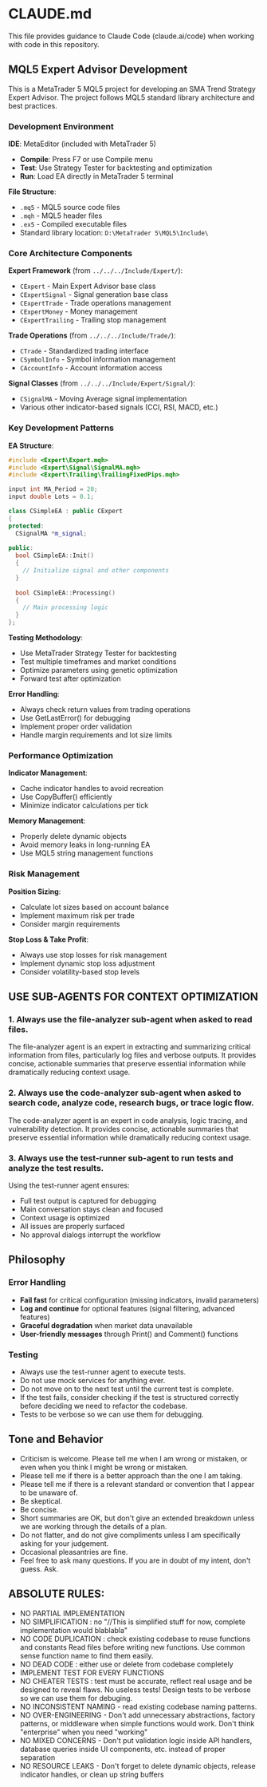 # CLAUDE.md

This file provides guidance to Claude Code (claude.ai/code) when working with code in this repository.

## MQL5 Expert Advisor Development

This is a MetaTrader 5 MQL5 project for developing an SMA Trend Strategy Expert Advisor. The project follows MQL5 standard library architecture and best practices.

### Development Environment

**IDE**: MetaEditor (included with MetaTrader 5)
- **Compile**: Press F7 or use Compile menu
- **Test**: Use Strategy Tester for backtesting and optimization
- **Run**: Load EA directly in MetaTrader 5 terminal

**File Structure**:
- `.mq5` - MQL5 source code files
- `.mqh` - MQL5 header files
- `.ex5` - Compiled executable files
- Standard library location: `D:\MetaTrader 5\MQL5\Include\`

### Core Architecture Components

**Expert Framework** (from `../../../Include/Expert/`):
- `CExpert` - Main Expert Advisor base class
- `CExpertSignal` - Signal generation base class
- `CExpertTrade` - Trade operations management
- `CExpertMoney` - Money management
- `CExpertTrailing` - Trailing stop management

**Trade Operations** (from `../../../Include/Trade/`):
- `CTrade` - Standardized trading interface
- `CSymbolInfo` - Symbol information management
- `CAccountInfo` - Account information access

**Signal Classes** (from `../../../Include/Expert/Signal/`):
- `CSignalMA` - Moving Average signal implementation
- Various other indicator-based signals (CCI, RSI, MACD, etc.)

### Key Development Patterns

**EA Structure**:
```cpp
#include <Expert\Expert.mqh>
#include <Expert\Signal\SignalMA.mqh>
#include <Expert\Trailing\TrailingFixedPips.mqh>

input int MA_Period = 20;
input double Lots = 0.1;

class CSimpleEA : public CExpert
{
protected:
  CSignalMA *m_signal;
  
public:
  bool CSimpleEA::Init()
  {
    // Initialize signal and other components
  }
  
  bool CSimpleEA::Processing()
  {
    // Main processing logic
  }
};
```

**Testing Methodology**:
- Use MetaTrader Strategy Tester for backtesting
- Test multiple timeframes and market conditions
- Optimize parameters using genetic optimization
- Forward test after optimization

**Error Handling**:
- Always check return values from trading operations
- Use GetLastError() for debugging
- Implement proper order validation
- Handle margin requirements and lot size limits

### Performance Optimization

**Indicator Management**:
- Cache indicator handles to avoid recreation
- Use CopyBuffer() efficiently
- Minimize indicator calculations per tick

**Memory Management**:
- Properly delete dynamic objects
- Avoid memory leaks in long-running EA
- Use MQL5 string management functions

### Risk Management

**Position Sizing**:
- Calculate lot sizes based on account balance
- Implement maximum risk per trade
- Consider margin requirements

**Stop Loss & Take Profit**:
- Always use stop losses for risk management
- Implement dynamic stop loss adjustment
- Consider volatility-based stop levels

## USE SUB-AGENTS FOR CONTEXT OPTIMIZATION

### 1. Always use the file-analyzer sub-agent when asked to read files.
The file-analyzer agent is an expert in extracting and summarizing critical information from files, particularly log files and verbose outputs. It provides concise, actionable summaries that preserve essential information while dramatically reducing context usage.

### 2. Always use the code-analyzer sub-agent when asked to search code, analyze code, research bugs, or trace logic flow.

The code-analyzer agent is an expert in code analysis, logic tracing, and vulnerability detection. It provides concise, actionable summaries that preserve essential information while dramatically reducing context usage.

### 3. Always use the test-runner sub-agent to run tests and analyze the test results.

Using the test-runner agent ensures:

- Full test output is captured for debugging
- Main conversation stays clean and focused
- Context usage is optimized
- All issues are properly surfaced
- No approval dialogs interrupt the workflow

## Philosophy

### Error Handling

- **Fail fast** for critical configuration (missing indicators, invalid parameters)
- **Log and continue** for optional features (signal filtering, advanced features)
- **Graceful degradation** when market data unavailable
- **User-friendly messages** through Print() and Comment() functions

### Testing

- Always use the test-runner agent to execute tests.
- Do not use mock services for anything ever.
- Do not move on to the next test until the current test is complete.
- If the test fails, consider checking if the test is structured correctly before deciding we need to refactor the codebase.
- Tests to be verbose so we can use them for debugging.

## Tone and Behavior

- Criticism is welcome. Please tell me when I am wrong or mistaken, or even when you think I might be wrong or mistaken.
- Please tell me if there is a better approach than the one I am taking.
- Please tell me if there is a relevant standard or convention that I appear to be unaware of.
- Be skeptical.
- Be concise.
- Short summaries are OK, but don't give an extended breakdown unless we are working through the details of a plan.
- Do not flatter, and do not give compliments unless I am specifically asking for your judgement.
- Occasional pleasantries are fine.
- Feel free to ask many questions. If you are in doubt of my intent, don't guess. Ask.

## ABSOLUTE RULES:

- NO PARTIAL IMPLEMENTATION
- NO SIMPLIFICATION : no "//This is simplified stuff for now, complete implementation would blablabla"
- NO CODE DUPLICATION : check existing codebase to reuse functions and constants Read files before writing new functions. Use common sense function name to find them easily.
- NO DEAD CODE : either use or delete from codebase completely
- IMPLEMENT TEST FOR EVERY FUNCTIONS
- NO CHEATER TESTS : test must be accurate, reflect real usage and be designed to reveal flaws. No useless tests! Design tests to be verbose so we can use them for debuging.
- NO INCONSISTENT NAMING - read existing codebase naming patterns.
- NO OVER-ENGINEERING - Don't add unnecessary abstractions, factory patterns, or middleware when simple functions would work. Don't think "enterprise" when you need "working"
- NO MIXED CONCERNS - Don't put validation logic inside API handlers, database queries inside UI components, etc. instead of proper separation
- NO RESOURCE LEAKS - Don't forget to delete dynamic objects, release indicator handles, or clean up string buffers
